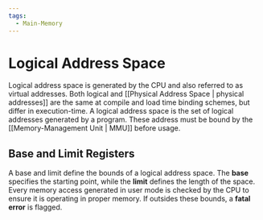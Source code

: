 ```yaml
---
tags:
  - Main-Memory
---
```

# Logical Address Space
Logical address space is generated by the CPU and also referred to as virtual addresses. Both logical and [[Physical Address Space | physical addresses]] are the same at compile and load time binding schemes, but differ in execution-time. A logical address space is the set of logical addresses generated by a program. These address must be bound by the [[Memory-Management Unit | MMU]] before usage.
## Base and Limit Registers
A base and limit define the bounds of a logical address space. The **base** specifies the starting point, while the **limit** defines the length of the space. Every memory access generated in user mode is checked by the CPU to ensure it is operating in proper memory. If outsides these bounds, a **fatal error** is flagged.